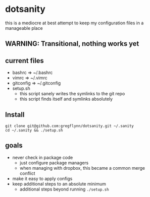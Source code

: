 # dotsanity
this is a mediocre at best attempt to keep my configuration files in a manageable place

## WARNING: Transitional, nothing works yet

## current files
* bashrc => ~/.bashrc
* vimrc => ~/.vimrc
* gitconfig => ~/.gitconfig
* setup.sh
  * this script sanely writes the symlinks to the git repo
  * this script finds itself and symlinks absolutely

## Install
```
git clone git@github.com:gregflynn/dotsanity.git ~/.sanity
cd ~/.sanity && ./setup.sh
```

## goals
* never check in package code
  * just configure package managers
  * when managing with dropbox, this became a common merge conflict
* make it easy to apply configs
* keep additional steps to an absolute minimum
  * additional steps beyond running `./setup.sh`
